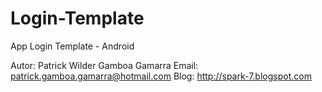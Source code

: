 Login-Template
==============

App Login Template - Android

Autor: Patrick Wilder Gamboa Gamarra
Email: patrick.gamboa.gamarra@hotmail.com
Blog:  http://spark-7.blogspot.com
